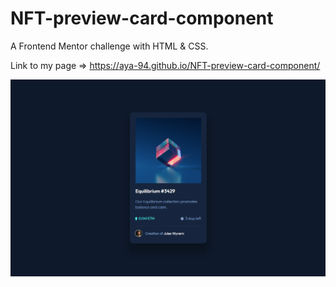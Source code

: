 # NFT-preview-card-component
A Frontend Mentor challenge with HTML & CSS.

Link to my page => https://aya-94.github.io/NFT-preview-card-component/


![image](/images/nft-challenge.png)

